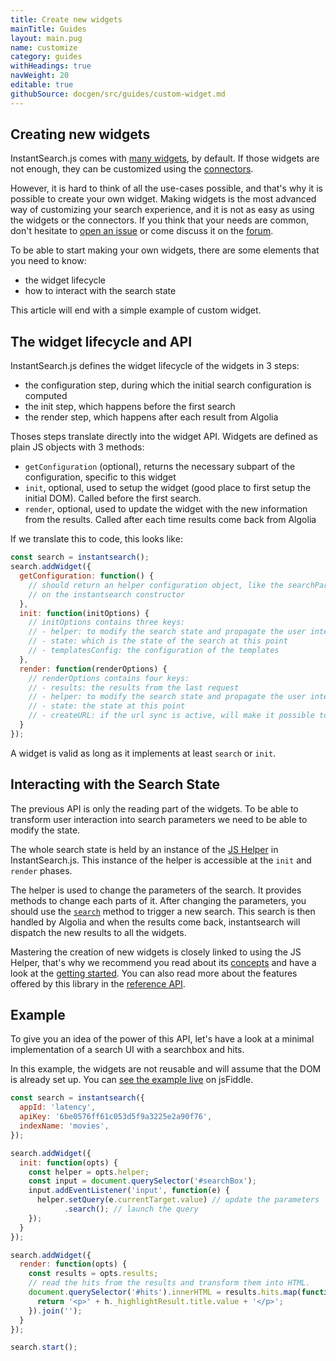 ```yaml
---
title: Create new widgets
mainTitle: Guides
layout: main.pug
name: customize
category: guides
withHeadings: true
navWeight: 20
editable: true
githubSource: docgen/src/guides/custom-widget.md
---
```


## Creating new widgets

InstantSearch.js comes with [many widgets](widgets.html), by default. If those
widgets are not enough, they can be customized using the [connectors](connectors.html).

However, it is hard to think of all the use-cases possible, and that's
why it is possible to create your own widget. Making widgets is the most advanced
way of customizing your search experience, and it is not as easy as using the
widgets or the connectors. If you think that your needs are common, don't hesitate
to [open an issue](https://github.com/algolia/instantsearch.js/issues) or come
discuss it on the [forum](https://discourse.algolia.com/).

To be able to start making your own widgets, there are some elements that you need
to know:

 - the widget lifecycle
 - how to interact with the search state

This article will end with a simple example of custom widget.

## The widget lifecycle and API

InstantSearch.js defines the widget lifecycle of the widgets in 3 steps:

 - the configuration step, during which the initial search configuration is computed
 - the init step, which happens before the first search
 - the render step, which happens after each result from Algolia

Thoses steps translate directly into the widget API. Widgets are defined as plain
JS objects with 3 methods:

 - `getConfiguration` (optional), returns the necessary subpart of the configuration, specific
    to this widget
 - `init`, optional, used to setup the widget (good place to first setup the initial DOM).
    Called before the first search.
 - `render`, optional, used to update the widget with the new information from the results.
    Called after each time results come back from Algolia

If we translate this to code, this looks like:

```javascript
const search = instantsearch();
search.addWidget({
  getConfiguration: function() {
    // should return an helper configuration object, like the searchParameters
    // on the instantsearch constructor
  },
  init: function(initOptions) {
    // initOptions contains three keys:
    // - helper: to modify the search state and propagate the user interaction
    // - state: which is the state of the search at this point
    // - templatesConfig: the configuration of the templates
  },
  render: function(renderOptions) {
    // renderOptions contains four keys:
    // - results: the results from the last request
    // - helper: to modify the search state and propagate the user interaction
    // - state: the state at this point
    // - createURL: if the url sync is active, will make it possible to create new URLs
  }
});
```

A widget is valid as long as it implements at least `search` or `init`.

## Interacting with the Search State

The previous API is only the reading part of the widgets. To be able to transform
user interaction into search parameters we need to be able to modify the state.

The whole search state is held by an instance of the 
[JS Helper](https://community.algolia.com/algoliasearch-helper-js/) in InstantSearch.js. 
This instance of the helper is accessible at the `init` and `render` phases.

The helper is used to change the parameters of the search. It provides methods
to change each parts of it. After changing the parameters, you should use the
[`search`](https://community.algolia.com/algoliasearch-helper-js/reference.html#AlgoliaSearchHelper#search)
method to trigger a new search. This search is then handled by Algolia
and when the results come back, instantsearch will dispatch the new results to
all the widgets.

Mastering the creation of new widgets is closely linked to using the JS Helper,
that's why we recommend you read about its [concepts](https://community.algolia.com/algoliasearch-helper-js/concepts.html)
and have a look at the [getting started](https://community.algolia.com/algoliasearch-helper-js/gettingstarted.html).
You can also read more about the features offered by this library in the
[reference API](https://community.algolia.com/algoliasearch-helper-js/reference.html).

## Example

To give you an idea of the power of this API, let's have a look at a minimal
implementation of a search UI with a searchbox and hits.

In this example, the widgets are not reusable and will assume that
the DOM is already set up. You can [see the example live](https://jsfiddle.net/bobylito/v453u1kv/) on jsFiddle.

```javascript
const search = instantsearch({
  appId: 'latency',
  apiKey: '6be0576ff61c053d5f9a3225e2a90f76',
  indexName: 'movies',
});

search.addWidget({
  init: function(opts) {
    const helper = opts.helper;
    const input = document.querySelector('#searchBox');
    input.addEventListener('input', function(e) {
      helper.setQuery(e.currentTarget.value) // update the parameters
            .search(); // launch the query
    });
  }
});

search.addWidget({
  render: function(opts) {
    const results = opts.results;
    // read the hits from the results and transform them into HTML.
    document.querySelector('#hits').innerHTML = results.hits.map(function(h) {
      return '<p>' + h._highlightResult.title.value + '</p>';
    }).join('');
  }
});

search.start();
```
